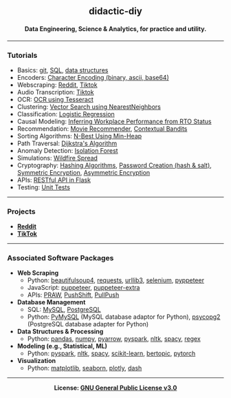 <h2 align='center'>didactic-diy</h2>
<h4 align='center'>Data Engineering, Science & Analytics, for practice and utility.</h4>

---
### Tutorials
- Basics: [git](https://github.com/kariemoorman/didactic-diy/tree/main/tutorials/git), [SQL](https://github.com/kariemoorman/didactic-diy/tree/main/tutorials/sql), [data structures](https://github.com/kariemoorman/didactic-diy/tree/main/tutorials/data_structures)
- Encoders: [Character Encoding (binary, ascii, base64)](https://github.com/kariemoorman/didactic-diy/blob/main/tutorials/encoding_and_encryption/character_encoder.py)
- Webscraping: [Reddit](https://github.com/kariemoorman/didactic-diy/tree/main/reddit/__scripts/reddit_scraper), [Tiktok](https://github.com/kariemoorman/didactic-diy/tree/main/tiktok)
- Audio Transcription: [Tiktok](https://github.com/kariemoorman/didactic-diy/blob/main/tiktok/__scripts/tiktok_video_to_text.py)
- OCR: [OCR using Tesseract](https://github.com/kariemoorman/didactic-diy/blob/main/tutorials/ocr/ocr_tesseract.ipynb)
- Clustering: [Vector Search using NearestNeighbors](https://github.com/kariemoorman/didactic-diy/blob/main/tutorials/clustering/Vector_Search.ipynb)
- Classification: [Logistic Regression](https://github.com/kariemoorman/didactic-diy/blob/main/tutorials/predictive_modeling/logistic_regression.ipynb)
- Causal Modeling: [Inferring Workplace Performance from RTO Status](https://github.com/kariemoorman/didactic-diy/blob/main/tutorials/causal_modeling/causal_inference_modeling.ipynb)
- Recommendation: [Movie Recommender](https://github.com/kariemoorman/didactic-diy/blob/main/tutorials/recommendation/movie_recommendation.ipynb), [Contextual Bandits](https://github.com/kariemoorman/didactic-diy/blob/main/tutorials/recommendation/Contextual_Bandit_Models.ipynb)
- Sorting Algorithms: [N-Best Using Min-Heap](https://github.com/kariemoorman/didactic-diy/blob/main/tutorials/algorithms/sorting_algorithms/n_best.ipynb)
- Path Traversal: [Dijkstra's Algorithm](https://github.com/kariemoorman/didactic-diy/blob/main/tutorials/algorithms/dijkstras_algorithm_shortest_path.ipynb)
- Anomaly Detection: [Isolation Forest](https://github.com/kariemoorman/didactic-diy/blob/main/tutorials/anomaly_detection/unsupervised_anomaly_detection.ipynb)
- Simulations: [Wildfire Spread](https://github.com/kariemoorman/didactic-diy/tree/main/tutorials/simulations)
- Cryptography: [Hashing Algorithms](https://github.com/kariemoorman/didactic-diy/blob/main/tutorials/encoding_and_encryption/hash_functions.py), [Password Creation (hash & salt)](https://github.com/kariemoorman/didactic-diy/blob/main/tutorials/encoding_and_encryption/password_creation.py), [Symmetric Encryption](https://github.com/kariemoorman/didactic-diy/blob/main/tutorials/encoding_and_encryption/symmetric_encryption.py), [Asymmetric Encryption](https://github.com/kariemoorman/didactic-diy/blob/main/tutorials/encoding_and_encryption/asymmetric_encryption.py)
- APIs: [RESTful API in Flask](https://github.com/kariemoorman/didactic-diy/tree/main/tutorials/apis/restful_api/flask)
- Testing: [Unit Tests](https://github.com/kariemoorman/didactic-diy/tree/main/tutorials/tests)
    
--- 
### Projects

- <b>[Reddit](https://github.com/kariemoorman/didactic-diy/tree/main/reddit)</b>
- <b>[TikTok](https://github.com/kariemoorman/didactic-diy/tree/main/tiktok)</b>

---

### Associated Software Packages
- <b>Web Scraping</b>
  - Python: [beautifulsoup4](https://pypi.org/project/beautifulsoup4/), [requests](https://pypi.org/project/requests/), [urllib3](https://pypi.org/project/urllib3/), [selenium](https://www.selenium.dev/), [pyppeteer](https://pypi.org/project/pyppeteer/)
  - JavaScript: [puppeteer](https://www.npmjs.com/package/puppeteer), [puppeteer-extra](https://github.com/berstend/puppeteer-extra/tree/master/packages/puppeteer-extra-plugin-stealth)
  - APIs: [PRAW](https://praw.readthedocs.io/en/stable/package_info/references.html), [PushShift](https://github.com/pushshift/api), [PullPush](https://pullpush.io/)
- <b>Database Management</b>
  - SQL: [MySQL](https://dev.mysql.com/doc/mysql-getting-started/en/), [PostgreSQL](https://www.postgresql.org/)
  - Python: [PyMySQL](https://pypi.org/project/pymysql/) (MySQL database adaptor for Python), [psycopg2](https://pypi.org/project/psycopg2/) (PostgreSQL database adapter for Python)
- <b>Data Structures & Processing</b>
  - Python: [pandas](https://pypi.org/project/pandas/), [numpy](https://pypi.org/project/numpy/), [pyarrow](https://pypi.org/project/pyarrow/), [pyspark](https://pypi.org/project/pyspark/), [nltk](https://pypi.org/project/nltk/), [spacy](https://pypi.org/project/spacy/), [regex](https://pypi.org/project/regex/)
- <b>Modeling (e.g., Statistical, ML)</b>
  - Python: [pyspark](https://pypi.org/project/pyspark/), [nltk](https://pypi.org/project/nltk/), [spacy](https://pypi.org/project/spacy/), [scikit-learn](https://pypi.org/project/scikit-learn/), [bertopic](https://pypi.org/project/bertopic/), [pytorch](https://pypi.org/project/torch/)
- <b>Visualization</b>
  - Python: [matplotlib](https://pypi.org/project/matplotlib/), [seaborn](https://pypi.org/project/seaborn/), [plotly](https://pypi.org/project/plotly/), [dash](https://pypi.org/project/dash/)

---
<p align='center'><b>License: <a href='https://choosealicense.com/licenses/gpl-3.0/'>GNU General Public License v3.0</a></b></p>

